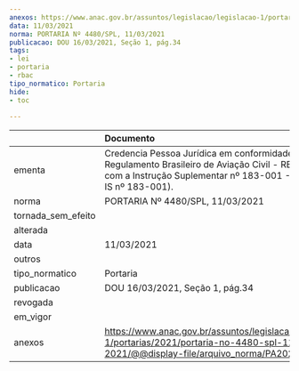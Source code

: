```yaml
---
anexos: https://www.anac.gov.br/assuntos/legislacao/legislacao-1/portarias/2021/portaria-no-4480-spl-11-03-2021/@@display-file/arquivo_norma/PA2021-4480.pdf
data: 11/03/2021
norma: PORTARIA Nº 4480/SPL, 11/03/2021
publicacao: DOU 16/03/2021, Seção 1, pág.34
tags:
- lei
- portaria
- rbac
tipo_normatico: Portaria
hide: 
- toc 
 
---
```


|                    | Documento                                                                                                                                                                    |
|:-------------------|:-----------------------------------------------------------------------------------------------------------------------------------------------------------------------------|
| ementa             | Credencia Pessoa Jurídica em conformidade com o Regulamento Brasileiro de Aviação Civil - RBAC nº 183 e com a Instrução Suplementar nº 183-001 - Revisão D ( IS nº 183-001). |
| norma              | PORTARIA Nº 4480/SPL, 11/03/2021                                                                                                                                             |
| tornada_sem_efeito |                                                                                                                                                                              |
| alterada           |                                                                                                                                                                              |
| data               | 11/03/2021                                                                                                                                                                   |
| outros             |                                                                                                                                                                              |
| tipo_normatico     | Portaria                                                                                                                                                                     |
| publicacao         | DOU 16/03/2021, Seção 1, pág.34                                                                                                                                              |
| revogada           |                                                                                                                                                                              |
| em_vigor           |                                                                                                                                                                              |
| anexos             | https://www.anac.gov.br/assuntos/legislacao/legislacao-1/portarias/2021/portaria-no-4480-spl-11-03-2021/@@display-file/arquivo_norma/PA2021-4480.pdf                         |